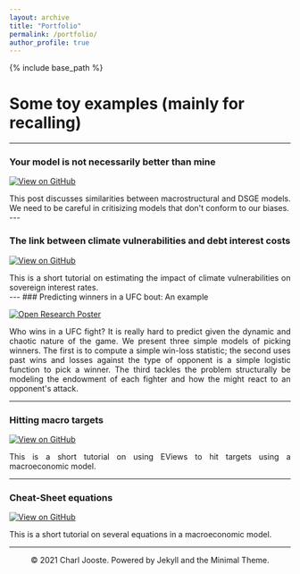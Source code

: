 ```yaml
---
layout: archive
title: "Portfolio"
permalink: /portfolio/
author_profile: true
---
```


{% include base_path %}

# Some toy examples (mainly for recalling)
---
### Your model is not necessarily better than mine

[![View on GitHub](https://img.shields.io/badge/GitHub-View_on_GitHub-blue?logo=GitHub)](htmls/ModelCritique.html)

<div style="text-align: justify">This post discusses similarities between macrostructural and DSGE models. We need to be careful in critisizing models that don't conform to our biases.</div>
<!---
<br>
<center><img src="images/breast-cancer.png"/></center>
<br>
-->
---


### The link between climate vulnerabilities and debt interest costs

[![View on GitHub](https://img.shields.io/badge/GitHub-View_on_GitHub-blue?logo=GitHub)](htmls/InterestandVuln.html)

<div style="text-align: justify">This is a short tutorial on estimating the impact of climate vulnerabilities on sovereign interest rates.</div>
<!---
<br>
<center><img src="images/breast-cancer.png"/></center>
<br>
-->
---
### Predicting winners in a UFC bout: An example

[![Open Research Poster](https://img.shields.io/badge/PDF-Open_Research_Poster-blue?logo=adobe-acrobat-reader&logoColor=white)](pdfs/MMAStats.pdf)

<div style="text-align: justify">Who wins in a UFC fight? It is really hard to predict given the dynamic and chaotic nature of the game. We present three simple models of picking winners. The first is to compute a simple win-loss statistic; the second uses past wins and losses against the type of opponent is a simple logistic function to pick a winner. The third tackles the problem structurally be modeling the endowment of each fighter and how the might react to an opponent's attack.</div>

<!---
<br>
<center><img src="images/bac2018.JPG"/></center>
<br>
-->
---

### Hitting macro targets

[![View on GitHub](https://img.shields.io/badge/GitHub-View_on_GitHub-blue?logo=GitHub)](htmls/Simulation.html)

<div style="text-align: justify">This is a short tutorial on using EViews to hit targets using a macroeconomic model.</div>

---

### Cheat-Sheet equations

[![View on GitHub](https://img.shields.io/badge/GitHub-View_on_GitHub-blue?logo=GitHub)](htmls/CheatSheet.html)

<div style="text-align: justify">This is a short tutorial on several equations in a macroeconomic model.</div>

---

<center>© 2021 Charl Jooste. Powered by Jekyll and the Minimal Theme.</center>